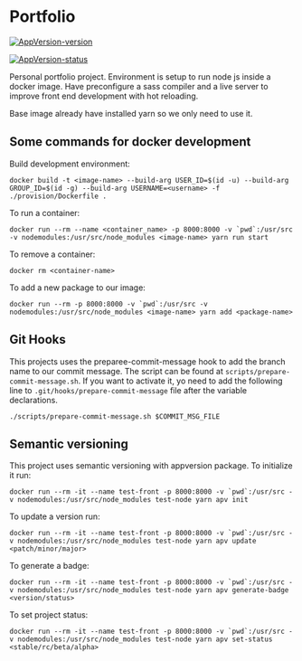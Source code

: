# Portfolio

[![AppVersion-version](https://img.shields.io/badge/AppVersion-1.1.0-brightgreen.svg?style=flat)](https://github.com/delvedor/appversion?#version)

[![AppVersion-status](https://img.shields.io/badge/Status-stable-brightgreen.svg?style=flat)](https://github.com/delvedor/appversion?#status)

Personal portfolio project.
Environment is setup to run node js inside a docker image. Have preconfigure a sass compiler and a live server to improve front end development with hot reloading.

Base image already have installed yarn so we only need to use it.

## Some commands for docker development

Build development environment:

```shell
docker build -t <image-name> --build-arg USER_ID=$(id -u) --build-arg GROUP_ID=$(id -g) --build-arg USERNAME=<username> -f ./provision/Dockerfile .
```

To run a container:

``` shell
docker run --rm --name <container_name> -p 8000:8000 -v `pwd`:/usr/src -v nodemodules:/usr/src/node_modules <image-name> yarn run start
```

To remove a container:

`docker rm <container-name>`

To add a new package to our image:

```shell
docker run --rm -p 8000:8000 -v `pwd`:/usr/src -v nodemodules:/usr/src/node_modules <image-name> yarn add <package-name>
```

## Git Hooks

This projects uses the preparee-commit-message hook to add the branch name to our commit
message. The script can be found at `scripts/prepare-commit-message.sh`. If you want to activate it, yo need to add the following line to `.git/hooks/prepare-commit-message` file after the variable declarations.

`./scripts/prepare-commit-message.sh $COMMIT_MSG_FILE`

## Semantic versioning

This project uses semantic versioning with appversion package. To initialize it run:

```init
docker run --rm -it --name test-front -p 8000:8000 -v `pwd`:/usr/src -v nodemodules:/usr/src/node_modules test-node yarn apv init
```

To update a version run:

```shell
docker run --rm -it --name test-front -p 8000:8000 -v `pwd`:/usr/src -v nodemodules:/usr/src/node_modules test-node yarn apv update <patch/minor/major>
```

To generate a badge:

```shell
docker run --rm -it --name test-front -p 8000:8000 -v `pwd`:/usr/src -v nodemodules:/usr/src/node_modules test-node yarn apv generate-badge <version/status>
```

To set project status:

```shell
docker run --rm -it --name test-front -p 8000:8000 -v `pwd`:/usr/src -v nodemodules:/usr/src/node_modules test-node yarn apv set-status <stable/rc/beta/alpha>
```

